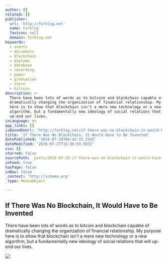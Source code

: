 ```yaml
---
author: []
related: []
publisher:
  url: 'http://forklog.net'
  name: Forklog
  favicon: null
  domain: forklog.net
keywords:
  - events
  - documents
  - blockchain
  - diploma
  - database
  - recording
  - paper
  - graduation
  - store
  - bitcoin
description: >-
  There have been lots of words as to bitcoin and blockchain capable of
  dramatically changing the organization of financial relationship. My purpose
  here is to show that blockchain isn't a mere new technology or a new
  algorithm, but a fundamentally new ideology of social relations that will
  up-end our lives.
inLanguage: en
app_links: []
isBasedOnUrl: 'http://forklog.net/if-there-was-no-blockchain-it-would-have-to-be-invented/'
title: 'If There Was No Blockchain, It Would Have to Be Invented'
datePublished: '2016-07-28T06:42:32.254Z'
dateModified: '2016-07-27T15:36:59.997Z'
via: {}
starred: false
sourcePath: _posts/2016-07-28-if-there-was-no-blockchain-it-would-have-to-be-invented.md
inFeed: true
hasPage: false
inNav: false
_context: 'http://schema.org'
_type: MediaObject

---
```

<article style=""><h1>If There Was No Blockchain, It Would Have to Be Invented</h1><p>There have been lots of words as to bitcoin and blockchain capable of dramatically changing the organization of financial relationship. My purpose here is to show that blockchain isn't a mere new technology or a new algorithm, but a fundamentally new ideology of social relations that will up-end our lives.</p><img src="http://forklog.net/wp-content/uploads/2016/07/bitcoinresearch02.png" /></article>